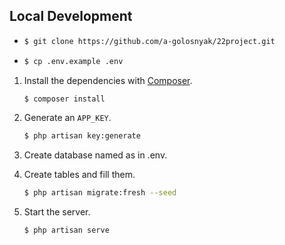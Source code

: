 ## Local Development

- 
   ```bash
   $ git clone https://github.com/a-golosnyak/22project.git
   ```

-
   ```bash
   $ cp .env.example .env
   ```

1. Install the dependencies with [Composer](https://getcomposer.org/).

   ```bash
   $ composer install
   ```

1. Generate an `APP_KEY`.

   ```bash
   $ php artisan key:generate
   ```
1. Create database named as in .env.

1. Create tables and fill them.

   ```bash
   $ php artisan migrate:fresh --seed
   ```
   
1. Start the server.

   ```bash
   $ php artisan serve
   ```